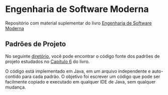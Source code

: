 # Engenharia de Software Moderna

Repositório com material suplementar do livro [Engenharia de Software Moderna](https://engsoftmoderna.info/)

## Padrões de Projeto

No seguinte [diretório](https://github.com/aserg-ufmg/engsoftmoderna/tree/master/design-patterns), você pode encontrar o código fonte dos padrões de projeto estudados no [Capítulo 6](https://engsoftmoderna.info/cap6.html) do livro.

O código está implementado em Java, em um arquivo independente e auto-contido para cada padrão. O objetivo foi escrever um código que pode ser facilmente copiado e executado em qualquer IDE de Java, sem qualquer mudança.
